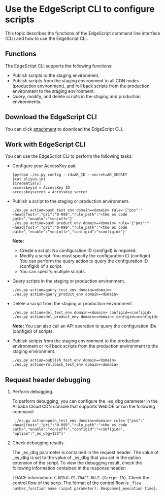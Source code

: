 # Use the EdgeScript CLI to configure scripts

This topic describes the functions of the EdgeScript command line interface \(CLI\) and how to use the EdgeScript CLI.

## Functions

The EdgeScript CLI supports the following functions:

-   Publish scripts to the staging environment.
-   Publish scripts from the staging environment to all CDN nodes \(production environment\), and roll back scripts from the production environment to the staging environment.
-   Query, modify, and delete scripts in the staging and production environments.

## Download the EdgeScript CLI

You can click [attachment](http://docs-aliyun.cn-hangzhou.oss.aliyun-inc.com/assets/attach/113904/cn_zh/1580886874093/openapi-es-tools-master-b7a3ee97c5d23b5885d8e0ed5fa674b10f83d9e5.zip) to download the EdgeScript CLI.

## Work with EdgeScript CLI

You can use the EdgeScript CLI to perform the following tasks:

-   Configure your AccessKey pair.

    ```
    $python ./es.py config --id=AK_ID --secret=AK_SECRET
    $cat aliyun.ini
    [Credentials]
    accesskeyid = AccessKey ID
    accesskeysecret = AccessKey secret
    ```

-   Publish a script to the staging or production environment.

    ```
    ./es.py action=push_test_env domain=<domain> rule='{"pos":"<head|foot>","pri":"0-999","rule_path":"<the es code path>","enable":"<on|off>"}'
    ./es.py action=push_product_env domain=<domain> rule='{"pos":"<head|foot>","pri":"0-999","rule_path":"<the es code path>","enable":"<on|off>","configid":"<configid>"}'                    
    ```

    **Note:**

    -   Create a script: No configuration ID \(configid\) is required.
    -   Modify a script: You must specify the configuration ID \(configid\). You can perform the query action to query the configuration ID \(configid\) of a script.
    -   You can specify multiple scripts.
-   Query scripts in the staging or production environment.

    ```
    ./es.py action=query_test_env domain=<domain>
    ./es.py action=query_product_env domain=<domain>
    ```

-   Delete a script from the staging or production environment.

    ```
    ./es.py action=del_test_env domain=<domain> configid=<configid>
    ./es.py action=del_product_env domain=<domain> configid=<configid>                  
    ```

    **Note:** You can also call an API operation to query the configuration IDs \(configid\) of scripts.

-   Publish scripts from the staging environment to the production environment or roll back scripts from the production environment to the staging environment.

    ```
    ./es.py action=publish_test_env domain=<domain>
    ./es.py action=rollback_test_env domain=<domain>
    ```


## Request header debugging

1.  Perform debugging.

    To perform debugging, you can configure the \_es\_dbg parameter in the Alibaba Cloud CDN console that supports WebIDE or run the following command:

    ```
     ./es.py action=push_test_env domain=<domain> rule='{"pos":"<head|foot>","pri":"0-999","rule_path":"<the es code path>","enable":"<on|off>","configid":"<configid>", "option":"_es_dbg=123"}'
    ```

2.  Check debugging results.

    The \_es\_dbg parameter is contained in the request header. The value of \_es\_dbg is set to the value of \_es\_dbg that you set in the option extension of the script. To view the debugging result, check the following information contained in the response header:

    TRACE information: `X-DEBUG-ES-TRACE-RULE-{Script ID}`. Check the control flow of the scrip. The format of the control flow is `_flow number_function name (input parameter): Response{_execution time}`.


